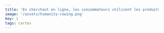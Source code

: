 ```yaml
---
title: 'En cherchant en ligne, les consommateurs utilisent les produits comme Google Maps 44% du temps'
image: '/assets/humanity-rowing.png'
key: 1
tags: cartes
---
```

